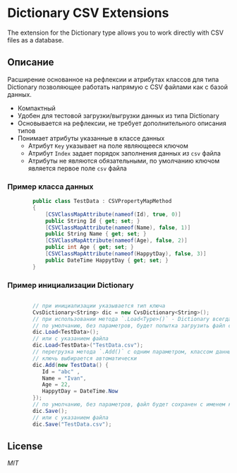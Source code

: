 # Dictionary CSV Extensions
The extension for the Dictionary type allows you to work directly with CSV files as a database.

## Описание

Расширение основанное на рефлексии и атрибутах классов для типа Dictionary позволяющее работать напрямую с CSV  файлами как с базой данных.

- Компактный
- Удобен для тестовой загрузки/выгрузки данных из типа Dictionary
- Основывается на рефлексии, не требует дополнительного описания типов
- Понимает атрибуты указанные в классе данных
  - Атрибут `Key` указывает на поле являющееся ключом
  - Атрибут `Index` задает порядок заполнения данных _из_ `csv` файла
  - Атрибуты не являются обязательными, по умолчанию ключом является первое поле `csv` файла
  
  
### Пример класса данных

```c#
        public class TestData : CSVPropertyMapMethod
        {
            [CSVClassMapAttribute(nameof(Id), true, 0)]
            public String Id { get; set; }
            [CSVClassMapAttribute(nameof(Name), false, 1)]
            public String Name { get; set; }
            [CSVClassMapAttribute(nameof(Age), false, 2)]
            public int Age { get; set; }
            [CSVClassMapAttribute(nameof(HappytDay), false, 3)]
            public DateTime HappytDay { get; set; }
        }
```

### Пример инициализации Dictionary

```c#

        // при инициализации указывается тип ключа
        CvsDictionary<String> dic = new CvsDictionary<String>();
        // при использовании метода `.Load<Type>()` - Dictionary всегда очищается от предыдущих данных
        // по умолчанию, без параметров, будет попытка загрузить файл с именем класса и расширением `.csv`
        dic.Load<TestData>();
        // или с указанием файла
        dic.Load<TestData>("TestData.csv");
        // перегрузка метода `.Add()` с одним параметром, классом данных,
        // ключь выбирается автоматически
        dic.Add(new TestData() {
           Id = "abc" ,
           Name = "Ivan",
           Age = 22,
           HappytDay = DateTime.Now
        });
        // по умолчанию, без параметров, файл будет сохранен с именем класса и расширением `.csv`
        dic.Save();
        // или с указанием файла
        dic.Save("TestData.csv");
```

## License

_MIT_
